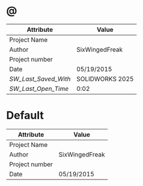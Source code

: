 # @
| Attribute | Value |
| ---  | ---     |
| Project Name |  |
| Author | SixWingedFreak |
| Project number |  |
| Date | 05/19/2015 |
| _SW_Last_Saved_With_ | SOLIDWORKS 2025 |
| _SW_Last_Open_Time_ | 0:02 |
# Default
| Attribute | Value |
| ---  | ---     |
| Project Name |  |
| Author | SixWingedFreak |
| Project number |  |
| Date | 05/19/2015 |
